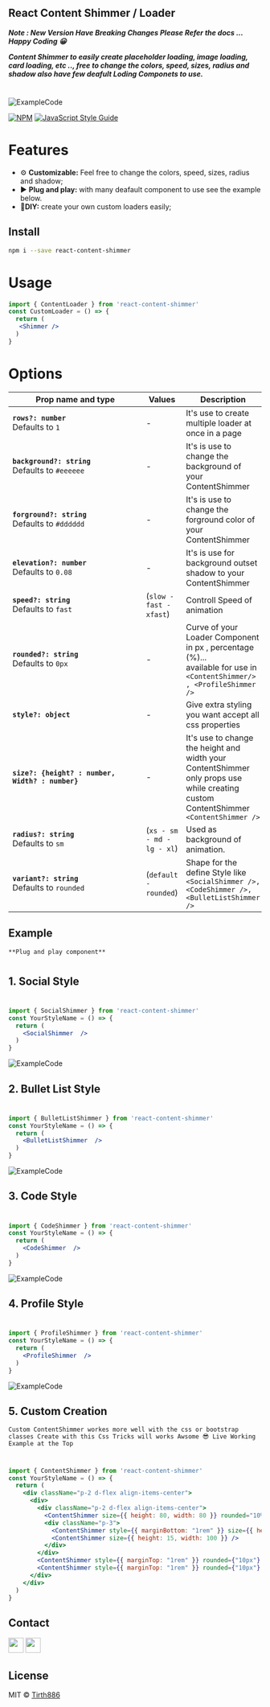 ## React Content Shimmer / Loader

***<b> Note : New Version Have Breaking Changes Please Refer the docs ... Happy Coding 😀 </b>***
<br/>

***Content Shimmer to easily create placeholder loading, image loading, card loading, etc .., free to change the colors, speed, sizes, radius and shadow also have few deafult Loding Componets to use.***
#
![ExampleCode](https://raw.githubusercontent.com/Tirth886/contentLoader/main/ss/customizeLoader.gif)

[![NPM](https://img.shields.io/npm/v/react-content-shimmer.svg)](https://www.npmjs.com/package/react-content-shimmer) [![JavaScript Style Guide](https://img.shields.io/badge/code_style-standard-brightgreen.svg)](https://standardjs.com)

# Features

- ⚙ **Customizable:** Feel free to change the colors, speed, sizes, radius and shadow;
- ▶ **Plug and play:** with many deafault component to use see the example below.
- 📝**DIY:** create your own custom loaders easily;


## Install

```bash
npm i --save react-content-shimmer
```

# Usage

```jsx
import { ContentLoader } from 'react-content-shimmer'
const CustomLoader = () => {
  return (
   <Shimmer />
  )
}
```

# Options

| <div style="width:250px">Prop name and type</div>             | Values                | Description                                                                                                                                                                                                                                                                                         |
| ------------------------------------------------------------- | -------------------------- | --------------------------------------------------------------------------------------------------------------------------------------------------------------------------------------------------------------------------------------------------------------------------------------------------- |
| **`rows?: number`** <br/> Defaults to `1`             | - |  It's use to create multiple loader at once in a page |
| **`background?: string`** <br/> Defaults to `#eeeeee` | - | It's is use to change the background of your ContentShimmer|
| **`forground?: string`** <br/> Defaults to `#dddddd` | - | It's is use to change the forground color of your ContentShimmer|
| **`elevation?: number`** <br /> Defaults to `0.08`    | - | It's is use for background outset shadow to your ContentShimmer|
| **`speed?: string`** <br /> Defaults to `fast`     | (`slow - fast - xfast`) | Controll Speed of animation|
| **`rounded?: string`** <br /> Defaults to `0px`       | - | Curve of your Loader Component in px , percentage (%)...<br/>available for use in `<ContentShimmer/> , <ProfileShimmer />`|
| **`style?: object`**        | - | Give extra styling you want accept all css properties <br/> |
| **`size?: {height? : number, Width? : number}`**  | - | It's use to change the height and width your ContentShimmer </br> only props use while creating custom ContentShimmer `<ContentShimmer />`  |
| **`radius?: string`** <br /> Defaults to `sm`   | (`xs - sm - md - lg - xl`)  | Used as background of animation. |
| **`variant?: string`** <br /> Defaults to `rounded`| (`default - rounded`)| Shape for the define Style like <br/>`<SocialShimmer />, <CodeShimmer />,<BulletListShimmer />`|


## Example 
`**Plug and play component**`
#
## 1. **Social Style**
# 
```jsx
import { SocialShimmer } from 'react-content-shimmer'
const YourStyleName = () => {
  return (
    <SocialShimmer  />
  )
}
```
![ExampleCode](https://raw.githubusercontent.com/Tirth886/contentLoader/main/ss/socialStyle.png)

## 2. **Bullet List Style**
#
```jsx
import { BulletListShimmer } from 'react-content-shimmer'
const YourStyleName = () => {
  return (
    <BulletListShimmer  />
  )
}
```
![ExampleCode](https://raw.githubusercontent.com/Tirth886/contentLoader/main/ss/bulletStyle.png)

## 3. **Code Style**
#
```jsx
import { CodeShimmer } from 'react-content-shimmer'
const YourStyleName = () => {
  return (
    <CodeShimmer  />
  )
}
```
![ExampleCode](https://raw.githubusercontent.com/Tirth886/contentLoader/main/ss/codeStyle.png)

## 4. **Profile Style**
#
```jsx
import { ProfileShimmer } from 'react-content-shimmer'
const YourStyleName = () => {
  return (
    <ProfileShimmer  />
  )
}
```
![ExampleCode](https://raw.githubusercontent.com/Tirth886/contentLoader/main/ss/profileStyle.png)


## 5. **Custom Creation**
`Custom ContentShimmer workes more well with the css or bootstrap classes Create with this Css Tricks will works Awsome 😎 Live Working Example at the Top`
#
```jsx
import { ContentShimmer } from 'react-content-shimmer'
const YourStyleName = () => {
  return (
    <div className="p-2 d-flex align-items-center">
      <div>
        <div className="p-2 d-flex align-items-center">
          <ContentShimmer size={{ height: 80, width: 80 }} rounded="10%" />
          <div className="p-3">
            <ContentShimmer style={{ marginBottom: "1rem" }} size={{ height: 15, width: 200 }} />
            <ContentShimmer size={{ height: 15, width: 100 }} />
          </div>
        </div>
        <ContentShimmer style={{ marginTop: "1rem" }} rounded={"10px"} size={{ height: 15, width: 350 }} />
        <ContentShimmer style={{ marginTop: "1rem" }} rounded={"10px"} size={{ height: 15, width: 350 }} />
      </div>
    </div>
  )
}
```
## Contact
<a href="https://www.linkedin.com/in/tirthjain886/"><img src="https://static-exp1.licdn.com/sc/h/al2o9zrvru7aqj8e1x2rzsrca" height="30" width="30"/></a>
<a href="https://www.instagram.com/tirth.jain886/"><img src="https://www.instagram.com/static/images/ico/favicon-192.png/68d99ba29cc8.png" height="30" width="30"/></a>

## License

MIT © [Tirth886](https://github.com/Tirth886)
